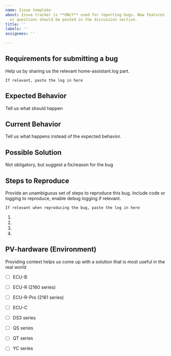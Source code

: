 ```yaml
---
name: Issue template
about: Issue tracker is **ONLY** used for reporting bugs. New features, discussions
  or questions should be posted in the discussion section.
title: ''
labels: ''
assignees: ''

---
```


## Requirements for submitting a bug
Help us by sharing us the relevant home-assistant.log part. 
```
If relevant, paste the log in here
```

## Expected Behavior
Tell us what should happen

## Current Behavior
Tell us what happens instead of the expected behavior.

## Possible Solution
Not obligatory, but suggest a fix/reason for the bug

## Steps to Reproduce
Provide an unambiguous set of steps to reproduce this bug. 
  Include code or logging to reproduce, enable debug logging if relevant.
```
If relevant when reproducing the bug, paste the log in here
```

1.
2.
3.
4.

## PV-hardware (Environment)
Providing context helps us come up with a solution that is most useful in the real world

- [ ] ECU-B
- [ ] ECU-R (2160 series)
- [ ] ECU-R-Pro (2161 series)
- [ ] ECU-C

- [ ] DS3 series
- [ ] QS series
- [ ] QT series
- [ ] YC series

